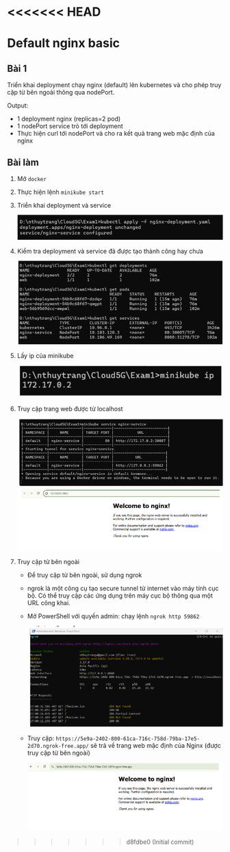 <<<<<<< HEAD
=======
# Default nginx basic 
## Bài 1
 Triển khai deployment chạy nginx (default) lên kubernetes và cho phép truy cập từ bên ngoài thông qua nodePort. 

 Output:
 - 1 deployment nginx (replicas=2 pod)
 - 1 nodePort service trỏ tới deployment
 - Thực hiện curl tới nodePort và cho ra kết quả trang web mặc định của nginx


## Bài làm
1. Mở `docker` 
2. Thực hiện lệnh `minikube start`
3. Triển khai deployment và service 

    ![](images/img1.png)

4. Kiểm tra deployment và service đã được tạo thành công hay chưa 

    ![](images/img2.png)

5. Lấy ip của minikube 

    ![](images/img3.png)

6. Truy cập trang web được từ localhost 

    ![](images/img4.png)
    ![](images/img5.png)

7. Truy cập từ bên ngoài 
    - Để truy cập từ bên ngoài, sử dụng ngrok 
    - ngrok là một công cụ tạo secure tunnel từ internet vào máy tính cục bộ. Có thể truy cập các ứng dụng trên máy cục bộ thông qua một URL công khai. 
    - Mở PowerShell với quyền admin: chạy lệnh `ngrok http 59862` 

        ![](images/img6.png)

    - Truy cập: `https://5e9a-2402-800-61ca-716c-758d-79ba-17e5-2d70.ngrok-free.app/` sẽ trả về trang web mặc định của Nginx (được truy cập từ bên ngoài)

        ![](images/img7.png) 

>>>>>>> d8fdbe0 (Initial commit)

